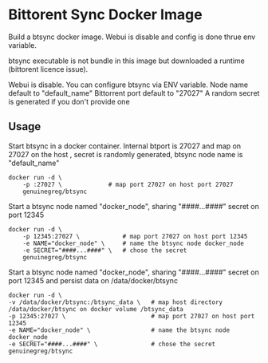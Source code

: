 Bittorent Sync Docker Image
==================================

Build a btsync docker image.
Webui is disable and config is done thrue env variable.

btsync executable is not bundle in this image but downloaded a runtime (bittorent licence issue).

Webui is disable. You can configure btsync via ENV variable.
Node name default to "default_name"
Bittorrent port default to "27027"
A random secret is generated if you don't provide one

Usage
-----------
Start btsync in a docker container. Internal btport is 27027 and map on 27027 on the host , secret is randomly generated, btsync node name is "default_name"

	docker run -d \
		-p :27027 \				# map port 27027 on host port 27027
		genuinegreg/btsync


Start a btsync node named "docker_node", sharing "####...####" secret on port 12345

	docker run -d \
		-p 12345:27027 \ 			# map port 27027 on host port 12345
		-e NAME="docker_node" \		# name the btsync node docker_node
		-e SECRET="####...####" \	# chose the secret
		genuinegreg/btsync


Start a btsync node named "docker_node", sharing "####...####" secret on port 12345 and persist data on /data/docker/btsync

	docker run -d \
	-v /data/docker/btsync:/btsync_data \	# map host directory /data/docker/btsync on docker volume /btsync_data
	-p 12345:27027 \						# map port 27027 on host port 12345
	-e NAME="docker_node" \					# name the btsync node docker_node
	-e SECRET="####...####" \				# chose the secret
	genuinegreg/btsync